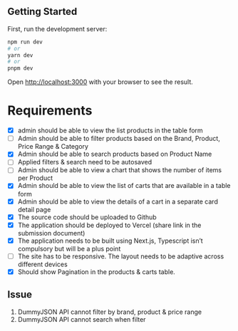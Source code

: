 ## Getting Started

First, run the development server:

```bash
npm run dev
# or
yarn dev
# or
pnpm dev
```

Open [http://localhost:3000](http://localhost:3000) with your browser to see the result.

# Requirements

- [x] admin should be able to view the list products in the table form
- [ ] Admin should be able to filter products based on the Brand, Product, Price Range &
      Category
- [x] Admin should be able to search products based on Product Name
- [ ] Applied filters & search need to be autosaved
- [ ] Admin should be able to view a chart that shows the number of items per Product
- [x] Admin should be able to view the list of carts that are available in a table form
- [x] Admin should be able to view the details of a cart in a separate card detail page
- [x] The source code should be uploaded to Github
- [x] The application should be deployed to Vercel (share link in the submission document)
- [x] The application needs to be built using Next.js, Typescript isn’t compulsory but will be a plus point
- [ ] The site has to be responsive. The layout needs to be adaptive across different devices
- [x] Should show Pagination in the products & carts table.

## Issue

1. DummyJSON API cannot filter by brand, product & price range
2. DummyJSON API cannot search when filter
